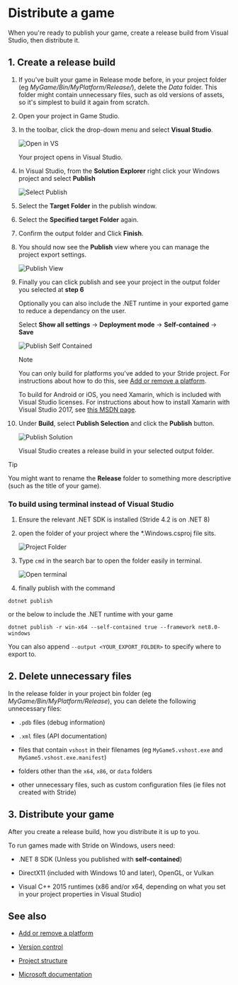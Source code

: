 # Distribute a game

When you're ready to publish your game, create a release build from Visual Studio, then distribute it.

## 1. Create a release build

1. If you've built your game in Release mode before, in your project folder (eg *MyGame/Bin/MyPlatform/Release/*), delete the *Data* folder. This folder might contain unnecessary files, such as old versions of assets, so it's simplest to build it again from scratch.

2. Open your project in Game Studio.

3. In the toolbar, click the drop-down menu and select **Visual Studio**.

    ![Open in VS](media/open-in-visual-studio.png)

    Your project opens in Visual Studio.

4. In Visual Studio, from the **Solution Explorer** right click your Windows project and select **Publish**

    ![Select Publish](media\publish-project-dropdown.png)

5. Select the **Target** **Folder** in the publish window.

6. Select the **Specified target** **Folder** again.

7. Confirm the output folder and Click **Finish**.

8. You should now see the **Publish** view where you can manage the project export settings.

    ![Publish View](media\publish-view.png)

9. Finally you can click publish and see your project in the output folder you selected at **step 6**

    Optionally you can also include the .NET runtime in your exported game to reduce a dependancy on the user.

    Select **Show all settings** -> **Deployment mode** -> **Self-contained** -> **Save**

    ![Publish Self Contained](media\publish-self-contained.png)

    >[!Note]
    >
    >You can only build for platforms you've added to your Stride project. For instructions about how to do this, see [Add or remove a platform](../platforms/add-or-remove-a-platform.md).
    >
    >To build for Android or iOS, you need Xamarin, which is included with Visual Studio licenses. For instructions about how to install Xamarin with Visual Studio 2017, see [this MSDN page](https://docs.microsoft.com/en-us/visualstudio/cross-platform/setup-and-install).

10. Under **Build**, select **Publish Selection** and click the **Publish** button.

    ![Publish Solution](media/publish-project.png)

    Visual Studio creates a release build in your selected output folder.

> [!Tip]
> You might want to rename the **Release** folder to something more descriptive (such as the title of your game).

### To build using terminal instead of Visual Studio

 1. Ensure the relevant .NET SDK is installed (Stride 4.2 is on .NET 8)
 2. open the folder of your project where the *.Windows.csproj file sits.

    ![Project Folder](media/project-folder.png)

 3. Type `cmd` in the search bar to open the folder easily in terminal.
    
    ![Open terminal](media/open-terminal.png)

 4. finally publish with the command 
 
 ```
 dotnet publish
 ```

 or the below to include the .NET runtime with your game

 ```
 dotnet publish -r win-x64 --self-contained true --framework net8.0-windows
 ```
 
 You can also append `--output <YOUR_EXPORT_FOLDER>` to specify where to export to.

## 2. Delete unnecessary files

In the release folder in your project bin folder (eg *MyGame/Bin/MyPlatform/Release*), you can delete the following unnecessary files:

* `.pdb` files (debug information)

* `.xml` files (API documentation)

* files that contain `vshost` in their filenames (eg `MyGame5.vshost.exe` and `MyGame5.vshost.exe.manifest`) 

* folders other than the `x64`, `x86`, or `data` folders

* other unnecessary files, such as custom configuration files (ie files not created with Stride)

## 3. Distribute your game

After you create a release build, how you distribute it is up to you. 

To run games made with Stride on Windows, users need:

* .NET 8 SDK (Unless you published with **self-contained**)

* DirectX11 (included with Windows 10 and later), OpenGL, or Vulkan

* Visual C++ 2015 runtimes (x86 and/or x64, depending on what you set in your project properties in Visual Studio)

## See also

* [Add or remove a platform](../platforms/add-or-remove-a-platform.md)
* [Version control](version-control.md)
* [Project structure](project-structure.md)

* [Microsoft documentation](https://learn.microsoft.com/en-us/dotnet/core/tools/dotnet-publish)